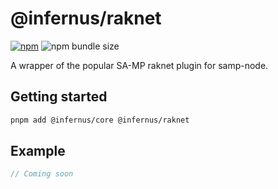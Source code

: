 # @infernus/raknet

[![npm](https://img.shields.io/npm/v/@infernus/raknet)](https://www.npmjs.com/package/@infernus/raknet) ![npm bundle size](https://img.shields.io/bundlephobia/minzip/@infernus/raknet)

A wrapper of the popular SA-MP raknet plugin for samp-node.

## Getting started

```sh
pnpm add @infernus/core @infernus/raknet
```

## Example

```ts
// Coming soon
```

